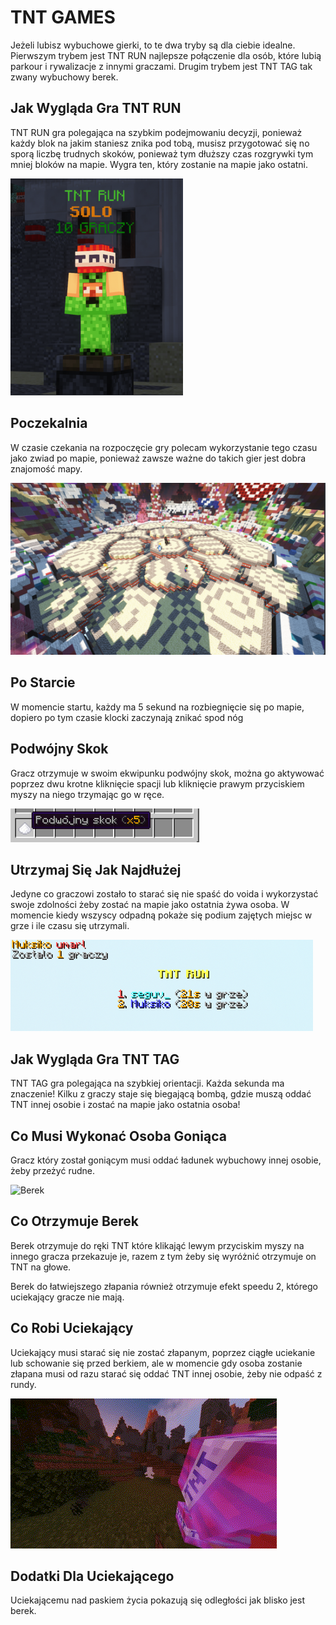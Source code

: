 # TNT GAMES

Jeżeli lubisz wybuchowe gierki, to te dwa tryby są dla ciebie idealne. Pierwszym trybem jest TNT RUN najlepsze połączenie dla osób, które lubią parkour i rywalizacje z innymi graczami. Drugim trybem jest TNT TAG tak zwany wybuchowy berek.

## Jak Wygląda Gra TNT RUN

TNT RUN gra polegająca na szybkim podejmowaniu decyzji, ponieważ każdy blok na jakim staniesz znika pod tobą, musisz przygotować się no sporą liczbę trudnych skoków, ponieważ tym dłuższy czas rozgrywki tym mniej bloków na mapie. Wygra ten, który zostanie na mapie jako ostatni.

![npc](/assets/tntgames/tnt-games-npc.png)

## Poczekalnia

W czasie czekania na rozpoczęcie gry polecam wykorzystanie tego czasu jako zwiad po mapie, ponieważ zawsze ważne do takich gier jest dobra znajomość mapy.

![Poczekalnia](/assets/tntgames/tnt-games-poczekalnia.png)

## Po Starcie

W momencie startu, każdy ma 5 sekund na rozbiegnięcie się po mapie, dopiero po tym czasie klocki zaczynają znikać spod nóg

## Podwójny Skok

Gracz otrzymuje w swoim ekwipunku podwójny skok, można go aktywować poprzez dwu krotne kliknięcie spacji lub kliknięcie prawym przyciskiem myszy na niego trzymając go w ręce.

![Podwojny skok](/assets/tntgames/tnt-games-podwojny-skok.png)

## Utrzymaj Się Jak Najdłużej

Jedyne co graczowi zostało to starać się nie spaść do voida i wykorzystać swoje zdolności żeby zostać na mapie jako ostatnia żywa osoba. W momencie kiedy wszyscy odpadną pokaże się podium zajętych miejsc w grze i ile czasu się utrzymali. 

![Koniec gry](/assets/tntgames/tnt-games-koniec-gry.png)

## Jak Wygląda Gra TNT TAG

TNT TAG gra polegająca na szybkiej orientacji. Każda sekunda ma znaczenie! Kilku z graczy staje się biegającą bombą, gdzie muszą oddać TNT innej osobie i zostać na mapie jako ostatnia osoba!

## Co Musi Wykonać Osoba Goniąca

Gracz który został goniącym musi oddać ładunek wybuchowy innej osobie, żeby przeżyć rudne. 

![Berek](/assets/tntgames/TNT-Tag-Untitled_video_-_Made_with_Clipchamp_4.gif)

## Co Otrzymuje Berek

Berek otrzymuje do ręki TNT które klikająć lewym przyciskim myszy na innego gracza przekazuje je, razem z tym żeby się wyróżnić otrzymuje on TNT na głowe.

Berek do łatwiejszego złapania również otrzymuje efekt speedu 2, którego uciekający gracze nie mają.

## Co Robi Uciekający

Uciekający musi starać się nie zostać złapanym, poprzez ciągłe uciekanie lub schowanie się przed berkiem, ale w momencie gdy osoba zostanie złapana musi od razu starać się oddać TNT innej osobie, żeby nie odpaść z rundy.

![Berek 2](/assets/tntgames/tnt-tag-Untitled_video_-_Made_with_Clipchamp_3.gif)

## Dodatki Dla Uciekającego

Uciekającemu nad paskiem życia pokazują się odległości jak blisko jest berek.